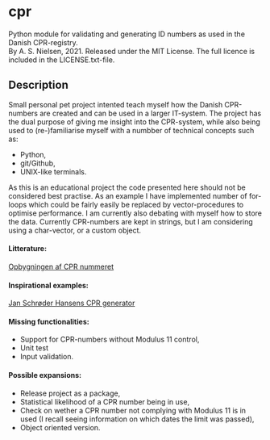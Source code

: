 # cpr
Python module for validating and generating ID numbers as used in the Danish CPR-registry.\
By A. S. Nielsen, 2021. Released under the MIT License. The full licence is included in the LICENSE.txt-file.

## Description
Small personal pet project intented teach myself how the Danish CPR-numbers are created and can be used in a larger IT-system.
The project has the dual purpose of giving me insight into the CPR-system, while also being used to (re-)familiarise myself with a numbber of technical concepts such as:
- Python,
- git/Github,
- UNIX-like terminals.

As this is an educational project the code presented here should not be considered best practise. As an example I have implemented number of for-loops which could be fairly easily be replaced by vector-procedures to optimise performance.
I am currently also debating with myself how to store the data. Currently CPR-numbers are kept in strings, but I am considering using a char-vector, or a custom object.

#### Litterature:
[Opbygningen af CPR nummeret](https://cpr.dk/cpr-systemet/opbygning-af-cpr-nummeret/)

#### Inspirational examples:
[Jan Schrøder Hansens CPR generator](https://janosh.neocities.org/javascript-personal-id-check-and-generator/index.html)

#### Missing functionalities:
- Support for CPR-numbers without Modulus 11 control,
- Unit test
- Input validation.

#### Possible expansions:
- Release project as a package,
- Statistical likelihood of a CPR number being in use,
- Check on wether a CPR number not complying with Modulus 11 is in used (I recall seeing information on which dates the limit was passed),
- Object oriented version.
